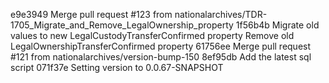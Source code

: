 e9e3949 Merge pull request #123 from nationalarchives/TDR-1705_Migrate_and_Remove_LegalOwnership_property
1f56b4b Migrate old values to new LegalCustodyTransferConfirmed property Remove old LegalOwnershipTransferConfirmed property
61756ee Merge pull request #121 from nationalarchives/version-bump-150
8ef95db Add the latest sql script
071f37e Setting version to 0.0.67-SNAPSHOT
